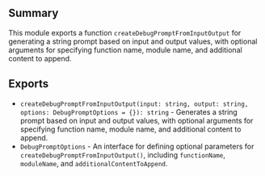 ## Summary

This module exports a function `createDebugPromptFromInputOutput` for generating a string prompt based on input and output values, with optional arguments for specifying function name, module name, and additional content to append.

## Exports

- `createDebugPromptFromInputOutput(input: string, output: string, options: DebugPromptOptions = {}): string` - Generates a string prompt based on input and output values, with optional arguments for specifying function name, module name, and additional content to append.
- `DebugPromptOptions` - An interface for defining optional parameters for `createDebugPromptFromInputOutput()`, including `functionName`, `moduleName`, and `additionalContentToAppend`.